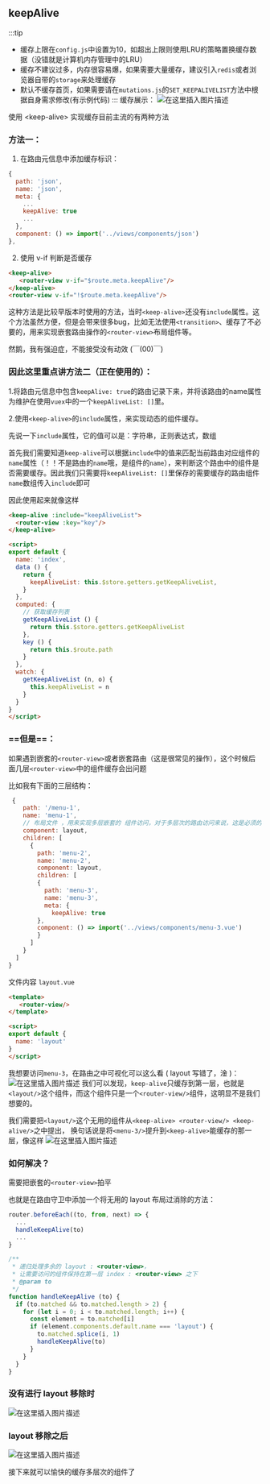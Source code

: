 ## keepAlive
:::tip
- 缓存上限在```config.js```中设置为10，如超出上限则使用LRU的策略置换缓存数据（没错就是计算机内存管理中的LRU）
- 缓存不建议过多，内存很容易爆，如果需要大量缓存，建议引入```redis```或者浏览器自带的```storage```来处理缓存
- 默认不缓存首页，如果需要请在```mutations.js```的```SET_KEEPALIVELIST```方法中根据自身需求修改(有示例代码)
:::
缓存展示：
![在这里插入图片描述](https://img-blog.csdnimg.cn/20201111011711627.gif#pic_center)

使用 &lt;keep-alive> 实现缓存目前主流的有两种方法
### 方法一：
1. 在路由元信息中添加缓存标识：
```js
{
  path: 'json',
  name: 'json',
  meta: {
    ...
    keepAlive: true
    ...
  },
  component: () => import('../views/components/json')
},
```
2. 使用 v-if 判断是否缓存
```html
<keep-alive>
   <router-view v-if="$route.meta.keepAlive"/>
</keep-alive>
<router-view v-if="!$route.meta.keepAlive"/>
```
这种方法是比较早版本时使用的方法，当时```<keep-alive>```还没有```include```属性。这个方法虽然方便，但是会带来很多bug，比如无法使用```<transition>```、缓存了不必要的，用来实现嵌套路由操作的```<router-view>```布局组件等。

然鹅，我有强迫症，不能接受没有动效 (￣(00)￣)　

### 因此这里重点讲方法二（正在使用的）：
1.将路由元信息中包含```keepAlive: true```的路由记录下来，并将该路由的name属性为维护在使用```vuex```中的一个```keepAliveList: []```里。

2.使用```<keep-alive>```的```include```属性，来实现动态的组件缓存。

先说一下``include``属性，它的值可以是：字符串，正则表达式，数组

首先我们需要知道```keep-alive```可以根据``include``中的值来匹配当前路由对应组件的```name```属性（！！不是路由的```name```哦，是组件的```name```），来判断这个路由中的组件是否需要缓存。因此我们只需要将```keepAliveList: []```里保存的需要缓存的路由组件```name```数组传入```include```即可

因此使用起来就像这样
```html
<keep-alive :include="keepAliveList">
  <router-view :key="key"/>
</keep-alive>

<script>
export default {
  name: 'index',
  data () {
    return {
      keepAliveList: this.$store.getters.getKeepAliveList,
    }
  },
  computed: {
    // 获取缓存列表
    getKeepAliveList () {
      return this.$store.getters.getKeepAliveList
    },
    key () {
      return this.$route.path
    }
  },
  watch: {
    getKeepAliveList (n, o) {
      this.keepAliveList = n
    }
  }
}
</script>
```

### ==但是==：
如果遇到嵌套的```<router-view>```或者嵌套路由（这是很常见的操作），这个时候后面几层```<router-view>```中的组件缓存会出问题

比如我有下面的三层结构：
```js
 {
    path: '/menu-1',
    name: 'menu-1',
    // 布局文件 ，用来实现多层嵌套的 组件访问，对于多层次的路由访问来说，这是必须的
    component: layout,    
    children: [
      {
        path: 'menu-2',
        name: 'menu-2',
        component: layout,
        children: [
        {
          path: 'menu-3',
          name: 'menu-3',
          meta: {
            keepAlive: true
        },
        component: () => import('../views/components/menu-3.vue')
        }
      ]
    }
  ]
}
```
文件内容 ```layout.vue```
```html
<template>
   <router-view/>
</template>

<script>
export default {
  name: 'layout'
}
</script>
```
我想要访问```menu-3```，在路由之中可视化可以这么看 ( layout 写错了，淦 )：
![在这里插入图片描述](https://img-blog.csdnimg.cn/20201109150551344.png?x-oss-process=image/watermark,type_ZmFuZ3poZW5naGVpdGk,shadow_10,text_aHR0cHM6Ly9ibG9nLmNzZG4ubmV0L3FxXzQxOTEyMzk4,size_16,color_FFFFFF,t_70#pic_center)
我们可以发现，```keep-alive```只缓存到第一层，也就是```<layout/>```这个组件，而这个组件只是一个```<router-view/>```组件，这明显不是我们想要的。

我们需要把```<layout/>```这个无用的组件从```<keep-alive> <router-view/> <keep-alive/>```之中提出，
换句话说是将```<menu-3/>```提升到```<keep-alive>```能缓存的那一层，像这样
![在这里插入图片描述](https://img-blog.csdnimg.cn/20201109151428816.png?x-oss-process=image/watermark,type_ZmFuZ3poZW5naGVpdGk,shadow_10,text_aHR0cHM6Ly9ibG9nLmNzZG4ubmV0L3FxXzQxOTEyMzk4,size_16,color_FFFFFF,t_70#pic_center)

### 如何解决？
需要把嵌套的```<router-view>```拍平

也就是在路由守卫中添加一个将无用的 layout 布局过消除的方法：
```js
router.beforeEach((to, from, next) => {
  ...
  handleKeepAlive(to)
  ...
}

/**
 * 递归处理多余的 layout : <router-view>，
 * 让需要访问的组件保持在第一层 index : <router-view> 之下
 * @param to
 */
function handleKeepAlive (to) {
  if (to.matched && to.matched.length > 2) {
    for (let i = 0; i < to.matched.length; i++) {
      const element = to.matched[i]
      if (element.components.default.name === 'layout') {
        to.matched.splice(i, 1)
        handleKeepAlive(to)
      }
    }
  }
}
```
### 没有进行 layout 移除时
![在这里插入图片描述](https://img-blog.csdnimg.cn/20201117142004976.png?x-oss-process=image/watermark,type_ZmFuZ3poZW5naGVpdGk,shadow_10,text_aHR0cHM6Ly9ibG9nLmNzZG4ubmV0L3FxXzQxOTEyMzk4,size_16,color_FFFFFF,t_70#pic_center)

### layout 移除之后
![在这里插入图片描述](https://img-blog.csdnimg.cn/20201117142124868.png?x-oss-process=image/watermark,type_ZmFuZ3poZW5naGVpdGk,shadow_10,text_aHR0cHM6Ly9ibG9nLmNzZG4ubmV0L3FxXzQxOTEyMzk4,size_16,color_FFFFFF,t_70#pic_center)

接下来就可以愉快的缓存多层次的组件了
